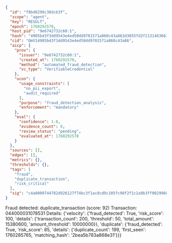 ```json
{
  "id": "f8bd8299c38dcb3f",
  "scope": "agent",
  "key": "RESULT",
  "epoch": 1760292570,
  "host_pid": "9e6742732c60:1",
  "hash": "4905bd3f3dd9543e4ed50dd9701571a860c43a863d3855fd2f2131463663b624",
  "cid": "QmV14905bd3f3dd9543e4ed50dd9701571a860c43a86",
  "aicp": {
    "prov": {
      "issuer": "9e6742732c60:1",
      "created_at": 1760292570,
      "method": "automated_fraud_detection",
      "vc_type": "VerifiableCredential"
    },
    "ucon": {
      "usage_constraints": [
        "no_pii_export",
        "audit_required"
      ],
      "purpose": "fraud_detection_analysis",
      "enforcement": "mandatory"
    },
    "eval": {
      "confidence": 1.0,
      "evidence_count": 0,
      "review_status": "pending",
      "evaluated_at": 1760292570
    }
  },
  "sources": [],
  "edges": [],
  "metrics": {},
  "thresholds": {},
  "tags": [
    "fraud",
    "duplicate_transaction",
    "risk_critical"
  ],
  "sig": "c4a0009744782d926127f74bc3f1ac8cd9c105fc98f2f1c2a9b3ff00299681f9"
}
```

Fraud detected: duplicate_transaction (score: 92)
Transaction: 044000031078531
Details: {'velocity': {'fraud_detected': True, 'risk_score': 100, 'details': {'transaction_count': 200, 'threshold': 50, 'total_amount': 15380600, 'amount_threshold': 10000000}}, 'duplicate': {'fraud_detected': True, 'risk_score': 85, 'details': {'duplicate_count': 199, 'first_seen': 1760285765, 'matching_hash': '2bea5b783a868e31'}}}